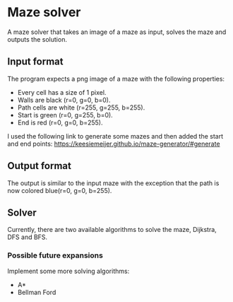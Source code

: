 # Maze solver

A maze solver that takes an image of a maze as input, solves the maze and outputs the solution.

## Input format

The program expects a png image of a maze with the following properties:
* Every cell has a size of 1 pixel.
* Walls are black (r=0, g=0, b=0).
* Path cells are white (r=255, g=255, b=255).
* Start is green (r=0, g=255, b=0).
* End is red (r=0, g=0, b=255).

I used the following link to generate some mazes and then added the start and end points: https://keesiemeijer.github.io/maze-generator/#generate

## Output format

The output is similar to the input maze with the exception that the path is now colored blue(r=0, g=0, b=255).

## Solver

Currently, there are two available algorithms to solve the maze, Dijkstra, DFS and BFS.

### Possible future expansions

Implement some more solving algorithms:
* A*
* Bellman Ford

